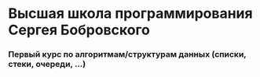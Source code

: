 # Высшая школа программирования Сергея Бобровского
###  Первый курс по алгоритмам/структурам данных (списки, стеки, очереди, ...)
